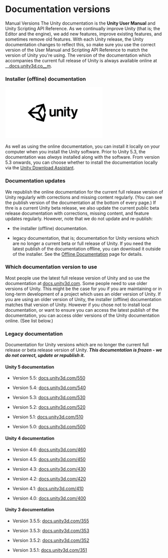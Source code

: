  
# Documentation versions 
 Manual Versions 
 The Unity documentation is the __Unity User Manual__ and Unity Scripting API Reference. 
 As we continually improve Unity (that is; the Editor and the engine), we add new features, improve existing features, and sometimes remove old features. 
 With each Unity release, the Unity documentation changes to reflect this, so make sure you use the correct version of the User Manual and Scripting API Reference to match the version of Unity you're using. 
 The version of the documentation which accompanies the current full release of Unity is always available online at __[docs.unity3d.co__m](http://docs.unity3d.com/). 
### Installer (offline) documentation 
 ![abc](Images/DW5a963922d2f2b83b4ce3e9c6_5bc093debc459726600cf264.png) 
 
 As well as using the online documentation, you can install it locally on your computer when you install the Unity software. Prior to Unity 5.3, the documentation was *always* installed along with the software. From version 5.3 onwards, you can choose whether to install the documentation locally via the [Unity Download Assistant](http://docs.google.com/InstallingUnity). 
### Documentation updates 
 We republish the online documentation for the current full release version of Unity regularly with corrections and missing content regularly. (You can see the publish version of the documentation at the bottom of every page.) 
 If thre is a current Unity beta release, we also update the current public beta release documentation with corrections, missing content, and feature updates regularly. 
 However, note that we do not update and re-publish: 

*  the installer (offline) documentation. 

*  legacy documentation, that is; documentation for Unity versions which are no longer a current beta or full release of Unity. 
 If you need the latest publish of the documentation offline, you can download it outside of the installer. See the [Offline Documentation](http://docs.google.com/OfflineDocumentation) page for details. 
### Which documentation version to use 
 Most people use the latest full release version of Unity and so use the documentation at [docs.unity3d.com](http://docs.unity3d.com). 
 Some people need to use older versions of Unity. This might be the case for you if you are maintaining or in long-term development of a project which uses an older version of Unity. 
 If you are using an older version of Unity, the installer (offline) documentation matches that version of Unity. However if you chose not to install local documentation, or want to ensure you can access the latest publish of the documentation, you can access older versions of the Unity documentation online. (See list below.) 
### Legacy documentation 
 Documentation for Unity versions which are no longer the current full release or beta release version of Unity. 
 **_This documentation is frozen - we do not correct, update or republish it._** 
#### Unity 5 documentation 

*  Version 5.5: [docs.unity3d.com/550](http://docs.unity3d.com/550) 

*  Version 5.4: [docs.unity3d.com/540](http://docs.unity3d.com/540) 

*  Version 5.3: [docs.unity3d.com/530](http://docs.unity3d.com/530) 

*  Version 5.2: [docs.unity3d.com/520](http://docs.unity3d.com/520) 

*  Version 5.1: [docs.unity3d.com/510](http://docs.unity3d.com/510) 

*  Version 5.0: [docs.unity3d.com/500](http://docs.unity3d.com/500) 
#### Unity 4 documentation 

*  Version 4.6: [docs.unity3d.com/460](http://docs.unity3d.com/460) 

*  Version 4.5: [docs.unity3d.com/450](http://docs.unity3d.com/450) 

*  Version 4.3: [docs.unity3d.com/430](http://docs.unity3d.com/430) 

*  Version 4.2: [docs.unity3d.com/420](http://docs.unity3d.com/420) 

*  Version 4.1: [docs.unity3d.com/410](http://docs.unity3d.com/410) 

*  Version 4.0: [docs.unity3d.com/400](http://docs.unity3d.com/400) 
#### Unity 3 documentation 

*  Version 3.5.5: [docs.unity3d.com/355](http://docs.unity3d.com/355) 

*  Version 3.5.3: [docs.unity3d.com/353](http://docs.unity3d.com/353) 

*  Version 3.5.2: [docs.unity3d.com/352](http://docs.unity3d.com/352) 

*  Version 3.5.1: [docs.unity3d.com/351](http://docs.unity3d.com/351)